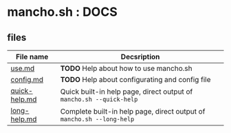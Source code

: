 # mancho.sh : DOCS

## files

| File name                        | Decsription                                                           | 
|----------------------------------|-----------------------------------------------------------------------|
| [use.md](./use.md)               | **TODO** Help about how to use mancho.sh                              |
| [config.md](./config.md)         | **TODO** Help about configurating and config file                     |
| [quick-help.md](./quick-help.md) | Quick built-in help page, direct output of `mancho.sh --quick-help`   |
| [long-help.md](./long-help.md)   | Complete built-in help page, direct output of `mancho.sh --long-help` |
